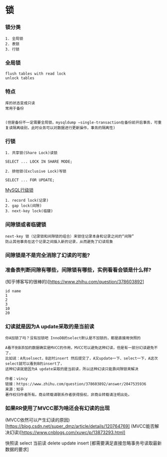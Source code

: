 # 锁

### 锁分类
```
1. 全局锁
2. 表锁
3. 行锁
```


### 全局锁 
```
flush tables with read lock
unlock tables
```

### 特点
```
库的状态变成只读
常用于备份


(但是备份不一定需要全局锁，mysqldump –single-transaction在备份前开启事务，可重复读隔离级别，此时业务可以对数据进行更新操作，事务的隔离性)
```

### 行锁

```
1. 共享锁(Share Lock)读锁

SELECT ... LOCK IN SHARE MODE;

2. 排他锁(Exclusive Lock)写锁

SELECT ... FOR UPDATE;

```

[MySQL行级锁](https://cloud.tencent.com/developer/article/2031752)

```
1. record lock(记录)
2. gap lock(间隙)
3. next-key lock(临键)
```

### 间隙锁或者临键锁
```
next-key 锁（记录锁和间隙锁的组合）来锁住记录本身和记录之间的“间隙”
防止其他事务在这个记录之间插入新的记录，从而避免了幻读现象
```

### 间隙锁是不是完全消除了幻读的可能?


### 准备表判断间隙有哪些，间隙锁有哪些，实例看看会锁是什么样?

(知乎博客写的很棒的)[https://www.zhihu.com/question/378603892]

```
id name
1
2
3
10
20
```

### 幻读就是因为A update采取的是当前读

```
你A加锁了吗？没有加锁吧 InnoDB的select默认是不加锁的，都是直接用快照的

A看不到B添加的数据确实是MVCC的作用，MVCC可以避免这种幻读，但是有一部分幻读避免不了，
比如说：A先selsect，B这时insert 然后提交了，A又update一下、select一下，A这次select就可以看到B的insert了，
这种幻读就是因为A update采取的是当前读，所以这种幻读只能靠间隙锁来解决

作者：vincy
链接：https://www.zhihu.com/question/378603892/answer/2047535936
来源：知乎
著作权归作者所有。商业转载请联系作者获得授权，非商业转载请注明出处。
```

### 如果RR使用了MVCC那为啥还会有幻读的出现

(MVCC依然可以产生幻读的原因)[https://blog.csdn.net/super_dmz/article/details/120764769]
(MVCC能否解决幻读)[https://www.cnblogs.com/xuwc/p/13873293.html]

快照读 select
当前读 delete update insert [都需要满足直接忽略事务号读取最新数据的要求]


